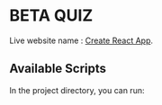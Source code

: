 # BETA QUIZ

Live website name : [Create React App](https://github.com/facebook/create-react-app).

## Available Scripts

In the project directory, you can run:


